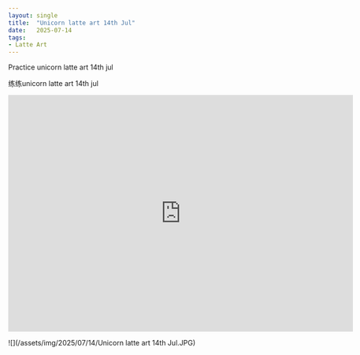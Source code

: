```yaml
---
layout: single
title:  "Unicorn latte art 14th Jul"
date:   2025-07-14
tags:
- Latte Art
---
```


Practice unicorn latte art 14th jul

练练unicorn latte art 14th jul

<div class="embed-container">
  <iframe
      src="https://www.youtube.com/embed/03sLZRFOQo0"
      width="700"
      height="480"
      frameborder="0"
      allowfullscreen="true">
  </iframe>
</div>

![](/assets/img/2025/07/14/Unicorn latte art 14th Jul.JPG)
